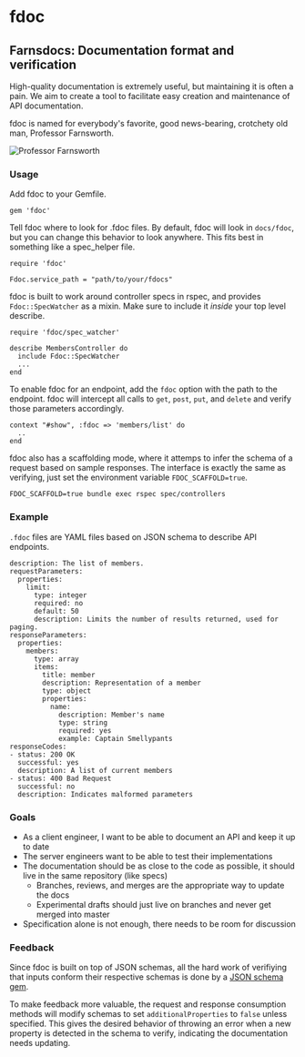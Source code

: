 # fdoc
## Farnsdocs: Documentation format and verification

High-quality documentation is extremely useful, but maintaining it is often a pain. We aim to create a tool to facilitate easy creation and maintenance of API documentation.

fdoc is named for everybody's favorite, good news-bearing, crotchety old man, Professor Farnsworth.

![Professor Farnsworth](https://github.com/square/fdoc/raw/master/docs/farnsworth.png)

### Usage

Add fdoc to your Gemfile.

    gem 'fdoc'

Tell fdoc where to look for .fdoc files. By default, fdoc will look in `docs/fdoc`, but you can change this behavior to look anywhere. This fits best in something like a spec\_helper file.

    require 'fdoc'

    Fdoc.service_path = "path/to/your/fdocs"

fdoc is built to work around controller specs in rspec, and provides `Fdoc::SpecWatcher` as a mixin. Make sure to include it *inside* your top level describe.

    require 'fdoc/spec_watcher'

    describe MembersController do
      include Fdoc::SpecWatcher
      ...
    end

To enable fdoc for an endpoint, add the `fdoc` option with the path to the endpoint. fdoc will intercept all calls to `get`, `post`, `put`, and `delete` and verify those parameters accordingly.

    context "#show", :fdoc => 'members/list' do
      ..
    end

fdoc also has a scaffolding mode, where it attemps to infer the schema of a request based on sample responses. The interface is exactly the same as verifying, just set the environment variable `FDOC_SCAFFOLD=true`.

    FDOC_SCAFFOLD=true bundle exec rspec spec/controllers

### Example

`.fdoc` files are YAML files based on JSON schema to describe API endpoints.

    description: The list of members.
    requestParameters:
      properties:
        limit:
          type: integer
          required: no
          default: 50
          description: Limits the number of results returned, used for paging.
    responseParameters:
      properties:
        members:
          type: array
          items:
            title: member
            description: Representation of a member
            type: object
            properties:
              name:
                description: Member's name
                type: string
                required: yes
                example: Captain Smellypants
    responseCodes:
    - status: 200 OK
      successful: yes
      description: A list of current members
    - status: 400 Bad Request
      successful: no
      description: Indicates malformed parameters
    

### Goals

 - As a client engineer, I want to be able to document an API and keep it up to date
 - The server engineers want to be able to test their implementations
 - The documentation should be as close to the code as possible, it should live in the same repository (like specs)
   - Branches, reviews, and merges are the appropriate way to update the docs
   - Experimental drafts should just live on branches and never get merged into master
 - Specification alone is not enough, there needs to be room for discussion

### Feedback

Since fdoc is built on top of JSON schemas, all the hard work of verifiying that inputs conform their respective schemas is done by a [JSON schema gem](https://github.com/hoxworth/json-schema).

To make feedback more valuable, the request and response consumption methods will modify schemas to set `additionalProperties` to `false` unless specified. This gives the desired behavior of throwing an error when a new property is detected in the schema to verify, indicating the documentation needs updating.

